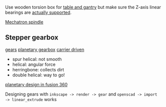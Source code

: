 
Use wooden torsion box for [table and gantry](https://www.youtube.com/watch?v=jjdXpp77MdU) but make sure the Z-axis linear bearings are [actually supported](https://www.youtube.com/watch?v=IVpZtrmzP8s).

[Mechatron spindle](https://www.youtube.com/watch?v=vB_FvkllLPc)

## Stepper gearbox

[gears](https://www.youtube.com/watch?v=xEFaYdnqIBQ)
[planetary gearbox](https://www.youtube.com/watch?v=4o3d7_WZ_DQ)
[carrier driven](https://www.youtube.com/watch?v=5HQalZzB_zQ&t=338s)

* spur helical: not smooth
* helical: angular force
* herringbone: collects dirt
* double helical: way to go!

[planetary design in fusion 360](https://www.youtube.com/watch?v=71dn-eVdSmc)

Designing gears with `inkscape -> render -> gear` and `openscad -> import -> linear_extrude` works
